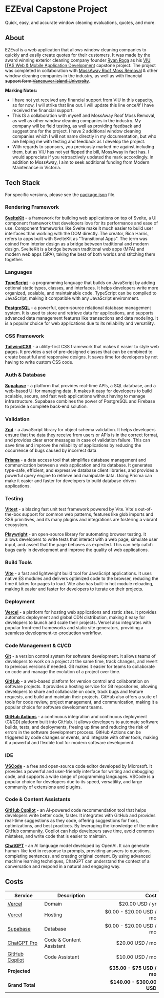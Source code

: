 # EZEval Capstone Project

Quick, easy, and accurate window cleaning evaluations, quotes, and more.

## About

EZEval is a web application that allows window cleaning companies to quickly and easily create quotes for their customers. It was made by the award winning exterior cleaning company founder [Ryan Roga](https://www.roga.dev) as his [VIU ITAS Web & Mobile Application Development](https://www.itas.ca) capstone project. The project was completed in collaboration with [MossAway Roof Moss Removal](https://www.mossaway.ca) & other window cleaning companies in the industry, as well as with ~~financial support form [Vancouver Island University](https://www.viu.ca)~~.

**Marking Notes:**

- I have not yet received any financial support from VIU in this capacity, so for now, I will strike that line out. I will update this line once/if I have received the financial support.
- This IS a collaboration with myself and MossAway Roof Moss Removal, as well as other window cleaning companies in the industry. My company will be field testing, as well as providing feedback and suggestions for the project. I have 2 additional window cleaning companies which I will not name directly in my documentation, but who are helping me with testing and feedback as I develop the project.
- With regards to sponsors, you previously marked me against including them, but as VIU has not yet flipped the bill, MossAway in fact has. I would appreciate if you retroactively updated the mark accordingly. In addition to MossAway, I aim to seek additional funding from Modern Maintenance in Victoria.

## Tech Stack

For specific versions, please see the [package.json](../package.json) file.

### Rendering Framework

**[SvelteKit](https://kit.svelte.dev/)** - a framework for building web applications on top of Svelte, a UI component framework that developers love for its performance and ease of use. Component frameworks like Svelte make it much easier to build user interfaces than working with the DOM directly. The creator, Rich Harris, refers to apps built with SvelteKit as "Transitional Apps". The term was coined from interior design as a bridge between traditional and modern design. SvelteKit is a bridge between traditional web apps (MPA) and modern web apps (SPA), taking the best of both worlds and stitching them together.

### Languages

**[TypeScript](https://www.typescriptlang.org/)** - a programming language that builds on JavaScript by adding optional static types, classes, and interfaces. It helps developers write more organized, scalable, and maintainable code. TypeScript can be compiled to JavaScript, making it compatible with any JavaScript environment.

**[PostgreSQL](https://www.postgresql.org/)** - a powerful, open-source relational database management system. It is used to store and retrieve data for applications, and supports advanced data management features like transactions and data modeling. It is a popular choice for web applications due to its reliability and versatility.

### CSS Framework

**[TailwindCSS](https://tailwindcss.com/)** - a utility-first CSS framework that makes it easier to style web pages. It provides a set of pre-designed classes that can be combined to create beautiful and responsive designs. It saves time for developers by not having to write custom CSS code.

### Auth & Database

**[Supabase](https://supabase.io/)** - a platform that provides real-time APIs, a SQL database, and a web-based UI for managing data. It makes it easy for developers to build scalable, secure, and fast web applications without having to manage infrastructure. Supabase combines the power of PostgreSQL and Firebase to provide a complete back-end solution.

### Validation

**[Zod](https://zod.dev/)** - a JavaScript library for object schema validation. It helps developers ensure that the data they receive from users or APIs is in the correct format, and provides clear error messages in case of validation failure. This can save time and improve the reliability of applications by reducing the occurrence of bugs caused by incorrect data.

**[Prisma](https://www.prisma.io/)** - a data access tool that simplifies database management and communication between a web application and its database. It generates type-safe, efficient, and expressive database client libraries, and provides a powerful query engine to retrieve and manipulate data. Using Prisma can make it easier and faster for developers to build database-driven applications.

### Testing

**[Vitest](https://vitest.dev/)** - a blazing fast unit test framework powered by Vite. Vite's out-of-the-box support for common web patterns, features like glob imports and SSR primitives, and its many plugins and integrations are fostering a vibrant ecosystem.

**[Playwright](https://playwright.dev/)** - an open-source library for automating browser testing. It allows developers to write tests that interact with a web page, simulate user input, and assert that the page behaves as expected. This can help catch bugs early in development and improve the quality of web applications.

### Build Tools

**[Vite](https://vitejs.dev/)** - a fast and lightweight build tool for JavaScript applications. It uses native ES modules and delivers optimized code to the browser, reducing the time it takes for pages to load. Vite also has built-in hot module reloading, making it easier and faster for developers to iterate on their projects.

### Deployment

**[Vercel](https://vercel.com/)** - a platform for hosting web applications and static sites. It provides automatic deployment and global CDN distribution, making it easy for developers to launch and scale their projects. Vercel also integrates with popular front-end frameworks and static site generators, providing a seamless development-to-production workflow.

### Code Management & CI/CD

**[Git](https://git-scm.com/)** - a version control system for software development. It allows teams of developers to work on a project at the same time, track changes, and revert to previous versions if needed. Git makes it easier for teams to collaborate on code and manage the evolution of a project over time.

**[GitHub](https://www.github.com/)** - a web-based platform for version control and collaboration on software projects. It provides a hosting service for Git repositories, allowing developers to share and collaborate on code, track bugs and feature requests, and build and maintain their projects. GitHub also offers a suite of tools for code review, project management, and communication, making it a popular choice for software development teams.

**[GitHub Actions](https://github.com/features/actions)** - a continuous integration and continuous deployment (CI/CD) platform built into GitHub. It allows developers to automate software builds, tests, and deployments, freeing up time and reducing the risk of errors in the software development process. GitHub Actions can be triggered by code changes or events, and integrate with other tools, making it a powerful and flexible tool for modern software development.

### IDE

**[VSCode](https://code.visualstudio.com/)** - a free and open-source code editor developed by Microsoft. It provides a powerful and user-friendly interface for writing and debugging code, and supports a wide range of programming languages. VSCode is a popular choice for developers due to its speed, versatility, and large community of extensions and plugins.

### Code & Content Assistants

**[GitHub Copilot](https://copilot.github.com/)** - an AI-powered code recommendation tool that helps developers write better code, faster. It integrates with GitHub and provides real-time suggestions as they code, offering suggestions for fixes, optimizations, and best practices. By leveraging the knowledge of the entire GitHub community, Copilot can help developers save time, avoid common mistakes, and write code that is easier to maintain.

**[ChatGPT](https://openai.com/chatgpt/)** - an AI language model developed by OpenAI. It can generate human-like text in response to prompts, providing answers to questions, completing sentences, and creating original content. By using advanced machine learning techniques, ChatGPT can understand the context of a conversation and respond in a natural and engaging way.

## Costs

| Service                                       | Description              |                      Cost |
| --------------------------------------------- | ------------------------ | ------------------------: |
| [Vercel](https://vercel.com/)                 | Domain                   |           $20.00 USD / yr |
| [Vercel](https://vercel.com/)                 | Hosting                  |   $0.00 - $20.00 USD / mo |
| [Supabase](https://supabase.io/)              | Database                 |   $0.00 - $20.00 USD / mo |
| [ChatGPT Pro](https://openai.com/chatgpt/)    | Code & Content Assistant |           $20.00 USD / mo |
| [GitHub Copilot](https://copilot.github.com/) | Code Assistant           |           $10.00 USD / mo |
| **Projected**                                 |                          | **$35.00 - $75 USD / mo** |
| **Grand Total**                               |                          | **$140.00 - $300.00 USD** |
